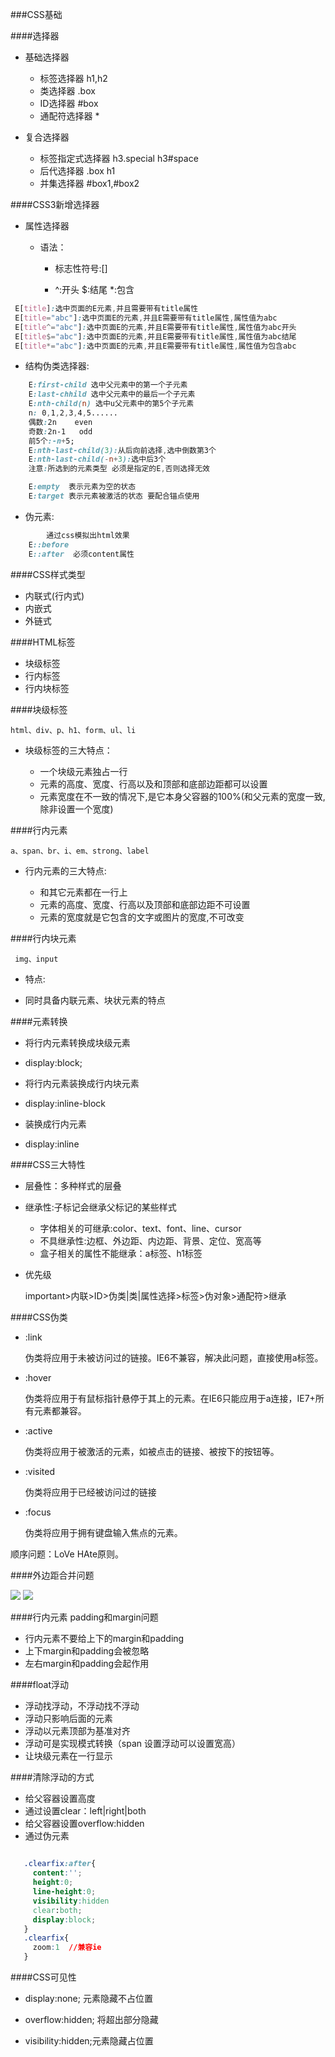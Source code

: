 ###CSS基础


####选择器

* 基础选择器

  * 标签选择器 h1,h2
  * 类选择器   .box
  * ID选择器   #box
  * 通配符选择器 *


* 复合选择器

  * 标签指定式选择器 h3.special h3#space
  * 后代选择器  .box h1
  * 并集选择器 #box1,#box2
  

####CSS3新增选择器

* 属性选择器
  
   * 语法：

     * 标志性符号:[]
     
     * ^:开头  $:结尾  *:包含
     
```css
 E[title]:选中页面的E元素,并且需要带有title属性
 E[title="abc"]:选中页面E的元素,并且E需要带有title属性,属性值为abc
 E[title^="abc"]:选中页面E的元素,并且E需要带有title属性,属性值为abc开头
 E[title$="abc"]:选中页面E的元素,并且E需要带有title属性,属性值为abc结尾
 E[title*="abc"]:选中页面E的元素,并且E需要带有title属性,属性值为包含abc
```
* 结构伪类选择器:

```css
	E:first-child 选中父元素中的第一个子元素
	E:last-chhild 选中父元素中的最后一个子元素
	E:nth-child(n) 选中u父元素中的第5个子元素
	n: 0,1,2,3,4,5......
	偶数:2n    even
	奇数:2n-1   odd
	前5个:-n+5;
	E:nth-last-child(3):从后向前选择,选中倒数第3个
	E:nth-last-child(-n+3):选中后3个
	注意:所选到的元素类型 必须是指定的E,否则选择无效

	E:empty  表示元素为空的状态
	E:target 表示元素被激活的状态 要配合锚点使用

```  
* 伪元素:

```css
        通过css模拟出html效果
	E::before
	E::after  必须content属性

```
 
 
####CSS样式类型

* 内联式(行内式)
* 内嵌式
* 外链式


####HTML标签
 
 * 块级标签
 * 行内标签
 * 行内块标签
 
####块级标签
 
    html、div、p、h1、form、ul、li
  
* 块级标签的三大特点：

  * 一个块级元素独占一行
  * 元素的高度、宽度、行高以及和顶部和底部边距都可以设置
  * 元素宽度在不一致的情况下,是它本身父容器的100%(和父元素的宽度一致,除非设置一个宽度)

####行内元素

    a、span、br、i、em、strong、label
    
* 行内元素的三大特点:

  * 和其它元素都在一行上
  * 元素的高度、宽度、行高以及顶部和底部边距不可设置
  * 元素的宽度就是它包含的文字或图片的宽度,不可改变
   
####行内块元素

     img、input
 
 * 特点:
   
  *  同时具备内联元素、块状元素的特点
  
  
####元素转换

  * 将行内元素转换成块级元素
  
   * display:block;
   
   
  * 将行内元素装换成行内块元素
  
   * display:inline-block
   
   
  * 装换成行内元素
  
   * display:inline
   
   
####CSS三大特性

 * 层叠性：多种样式的层叠
 
 * 继承性:子标记会继承父标记的某些样式
 
   * 字体相关的可继承:color、text、font、line、cursor
   * 不具继承性:边框、外边距、内边距、背景、定位、宽高等
   *  盒子相关的属性不能继承：a标签、h1标签
   
   
 * 优先级
 
   important>内联>ID>伪类|类|属性选择>标签>伪对象>通配符>继承


####CSS伪类

* :link

  伪类将应用于未被访问过的链接。IE6不兼容，解决此问题，直接使用a标签。
  
* :hover

  伪类将应用于有鼠标指针悬停于其上的元素。在IE6只能应用于a连接，IE7+所有元素都兼容。
  
* :active

  伪类将应用于被激活的元素，如被点击的链接、被按下的按钮等。
  
* :visited

  伪类将应用于已经被访问过的链接
  
* :focus

  伪类将应用于拥有键盘输入焦点的元素。
  
 顺序问题：LoVe  HAte原则。
 
####外边距合并问题

![](/assets/QQ截图20180323163709.png)
![](/assets/QQ截图20180323163855.png)
 
 
####行内元素 padding和margin问题

 * 行内元素不要给上下的margin和padding
 * 上下margin和padding会被忽略
 * 左右margin和padding会起作用
 
 
 ####float浮动
 
* 浮动找浮动，不浮动找不浮动
* 浮动只影响后面的元素
* 浮动以元素顶部为基准对齐
* 浮动可是实现模式转换（span 设置浮动可以设置宽高）
* 让块级元素在一行显示

 
####清除浮动的方式

  * 给父容器设置高度 
  * 通过设置clear：left|right|both
  * 给父容器设置overflow:hidden
  * 通过伪元素
  
```css
  
   .clearfix:after{
     content:'';
     height:0;
     line-height:0;
     visibility:hidden
     clear:both;
     display:block;
   }
   .clearfix{
     zoom:1  //兼容ie
   }     
 ```         
                          
 ####CSS可见性
 
  * display:none; 元素隐藏不占位置
  
  * overflow:hidden; 将超出部分隐藏
  
  * visibility:hidden;元素隐藏占位置
 